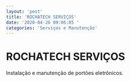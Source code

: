 ```yaml
---
layout: 'post'
title: 'ROCHATECH SERVIÇOS'
date: '2020-04-26 09:06:05 '
categories: 'Serviços e Manutenção'
---
```


# ROCHATECH SERVIÇOS

Instalação e manutenção de portões eletrônicos.
